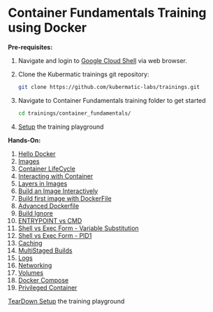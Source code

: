 # Container Fundamentals Training using Docker

**Pre-requisites:**

1. Navigate and login to [Google Cloud Shell](https://ssh.cloud.google.com ) via web browser. 

2. Clone the Kubermatic trainings git repository:
    ```bash
    git clone https://github.com/kubermatic-labs/trainings.git
    ```

3. Navigate to Container Fundamentals training folder to get started
    ```bash  
    cd trainings/container_fundamentals/
    ```

4. [Setup](00_setup/README.md) the training playground

**Hands-On:**

1. [Hello Docker](01_hello-docker/README.md)
2. [Images](02_images/README.md)
3. [Container LifeCycle](03_container-lifecycle/README.md)
4. [Interacting with Container](04_interact/README.md)
5. [Layers in Images](05_layers/README.md)
6. [Build an Image Interactively](06_build-images-interactive/README.md)
7. [Build first image with DockerFile](07_dockerfile/README.md)
8. [Advanced Dockerfile](08_dockerfile_webserver/README.md)
9. [Build Ignore](09_build-ignore/README.md)
10. [ENTRYPOINT vs CMD](10_entrypoint-vs-cmd/README.md)
11. [Shell vs Exec Form - Variable Substitution](11_shell-vs-exec-form-variable-substitution/README.md)
12. [Shell vs Exec Form - PID1](12_shell-vs-exec-form-PID1/README.md)
13. [Caching](13_caching/README.md)
14. [MultiStaged Builds](14_multistaged-builds/README.md)
15. [Logs](15_logs/README.md)
16. [Networking](16_networking/README.md)
17. [Volumes](17_volumes/README.md)
18. [Docker Compose](18_docker-compose/README.md)
19. [Privileged Container](19_privileged-container/README.md)


[TearDown Setup](99_teardown/README.md) the training playground







